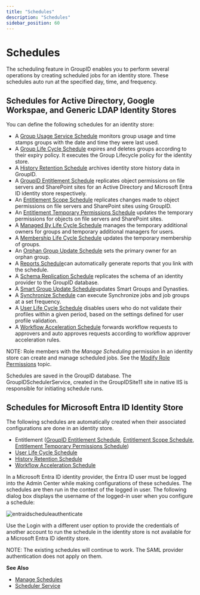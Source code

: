 ```yaml
---
title: "Schedules"
description: "Schedules"
sidebar_position: 60
---
```


# Schedules

The scheduling feature in GroupID enables you to perform several operations by creating scheduled
jobs for an identity store. These schedules auto run at the specified day, time, and frequency.

## Schedules for Active Directory, Google Workspae, and Generic LDAP Identity Stores

You can define the following schedules for an identity store:

- A
  [Group Usage Service Schedule](/docs/directorymanager/11.0/admincenter/schedule/groupusageservice.md)
  monitors group usage and time stamps groups with the date and time they were last used.
- A
  [Group Life Cycle Schedule](/docs/directorymanager/11.0/admincenter/schedule/grouplifecycle.md)
  expires and deletes groups according to their expiry policy. It executes the Group Lifecycle
  policy for the identity store.
- A
  [History Retention Schedule](/docs/directorymanager/11.0/admincenter/schedule/historyretention.md)
  archives identity store history data in GroupID.
- A
  [GroupID Entitlement Schedule](/docs/directorymanager/11.0/admincenter/schedule/entitlement.md)
  replicates object permissions on file servers and SharePoint sites for an Active Directory and
  Microsoft Entra ID identity store respectively.
- An
  [Entitlement Scope Schedule](/docs/directorymanager/11.0/admincenter/schedule/entitlementscope.md)
  replicates changes made to object permissions on file servers and SharePoint sites using GroupID.
- An
  [Entitlement Temporary Permissions Schedule](/docs/directorymanager/11.0/admincenter/schedule/entitlementtemporarypermissions.md)
  updates the temporary permissions for objects on file servers and SharePoint sites.
- A
  [Managed By Life Cycle Schedule](/docs/directorymanager/11.0/admincenter/schedule/managedbylifecycle.md)
  manages the temporary additional owners for groups and temporary additional managers for users.
- A
  [Membership Life Cycle Schedule](/docs/directorymanager/11.0/admincenter/schedule/membershiplifecycle.md)
  updates the temporary membership of groups.
- An
  [Orphan Group Update Schedule](/docs/directorymanager/11.0/admincenter/schedule/orphangroupupdate.md)
  sets the primary owner for an orphan group.
- A [Reports Schedule](/docs/directorymanager/11.0/admincenter/schedule/reports.md)can
  automatically generate reports that you link with the schedule.
- A
  [Schema Replication Schedule](/docs/directorymanager/11.0/admincenter/schedule/schemareplication.md)
  replicates the schema of an identity provider to the GroupID database.
- A
  [Smart Group Update Schedule](/docs/directorymanager/11.0/admincenter/schedule/smartgroupupdate.md)updates
  Smart Groups and Dynasties.
- A [Synchronize Schedule](/docs/directorymanager/11.0/admincenter/schedule/synchronize.md)
  can execute Synchronize jobs and job groups at a set frequency.
- A
  [User Life Cycle Schedule](/docs/directorymanager/11.0/admincenter/schedule/userlifecycle.md)
  disables users who do not validate their profiles within a given period, based on the settings
  defined for user profile validation.
- A
  [Workflow Acceleration Schedule](/docs/directorymanager/11.0/admincenter/schedule/workflowacceleration.md)
  forwards workflow requests to approvers and auto approves requests according to workflow approver
  acceleration rules.

NOTE: Role members with the _Manage Scheduling_ permission in an identity store can create and
manage scheduled jobs. See the
[Modify Role Permissions](/docs/directorymanager/11.0/admincenter/securityrole/manage.md#modify-role-permissions)
topic.

Schedules are saved in the GroupID database. The GroupIDSchedulerService, created in the
GroupIDSite11 site in native IIS is responsible for initiating schedule runs.

## Schedules for Microsoft Entra ID Identity Store

The following schedules are automatically created when their associated configurations are done in
an identity store.

- Entitlement
  ([GroupID Entitlement Schedule](/docs/directorymanager/11.0/admincenter/schedule/entitlement.md),
  [Entitlement Scope Schedule](/docs/directorymanager/11.0/admincenter/schedule/entitlementscope.md),
  [Entitlement Temporary Permissions Schedule](/docs/directorymanager/11.0/admincenter/schedule/entitlementtemporarypermissions.md))
- [User Life Cycle Schedule](/docs/directorymanager/11.0/admincenter/schedule/userlifecycle.md)
- [History Retention Schedule](/docs/directorymanager/11.0/admincenter/schedule/historyretention.md)
- [Workflow Acceleration Schedule](/docs/directorymanager/11.0/admincenter/schedule/workflowacceleration.md)

In a Microsoft Entra ID identity provider, the Entra ID user must be logged into the Admin Center
while making configurations of these schedules. The schedules are then run in the context of the
logged in user. The following dialog box displays the username of the logged-in user when you
configure a schedule:

![entraidscheduleauthenticate](/img/product_docs/directorymanager/11.0/admincenter/schedule/entraidscheduleauthenticate.webp)

Use the Login with a different user option to provide the credentials of another account to run the
schedule in the identity store is not available for a Microsoft Entra ID identity store.

NOTE: The existing schedules will continue to work. The SAML provider authentication does not apply
on them.

**See Also**

- [Manage Schedules](/docs/directorymanager/11.0/admincenter/schedule/manage.md)
- [Scheduler Service](/docs/directorymanager/11.0/admincenter/service/schedulerservice.md)
